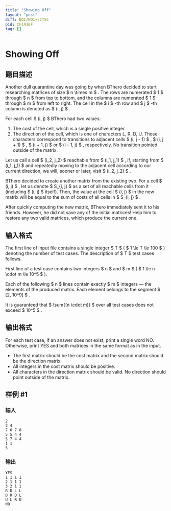 ```yaml
---
title: "Showing Off"
layout: "post"
diff: NOI/NOI+/CTSC
pid: CF1416F
tag: []
---
```


# Showing Off

## 题目描述

Another dull quarantine day was going by when BThero decided to start researching matrices of size $ n \times m $ . The rows are numerated $ 1 $ through $ n $ from top to bottom, and the columns are numerated $ 1 $ through $ m $ from left to right. The cell in the $ i $ -th row and $ j $ -th column is denoted as $ (i, j) $ .

For each cell $ (i, j) $ BThero had two values:

1. The cost of the cell, which is a single positive integer.
2. The direction of the cell, which is one of characters L, R, D, U. Those characters correspond to transitions to adjacent cells $ (i, j - 1) $ , $ (i, j + 1) $ , $ (i + 1, j) $ or $ (i - 1, j) $ , respectively. No transition pointed outside of the matrix.

Let us call a cell $ (i_2, j_2) $ reachable from $ (i_1, j_1) $ , if, starting from $ (i_1, j_1) $ and repeatedly moving to the adjacent cell according to our current direction, we will, sooner or later, visit $ (i_2, j_2) $ .

BThero decided to create another matrix from the existing two. For a cell $ (i, j) $ , let us denote $ S_{i, j} $ as a set of all reachable cells from it (including $ (i, j) $ itself). Then, the value at the cell $ (i, j) $ in the new matrix will be equal to the sum of costs of all cells in $ S_{i, j} $ .

After quickly computing the new matrix, BThero immediately sent it to his friends. However, he did not save any of the initial matrices! Help him to restore any two valid matrices, which produce the current one.

## 输入格式

The first line of input file contains a single integer $ T $ ( $ 1 \le T \le 100 $ ) denoting the number of test cases. The description of $ T $ test cases follows.

First line of a test case contains two integers $ n $ and $ m $ ( $ 1 \le n \cdot m \le 10^5 $ ).

Each of the following $ n $ lines contain exactly $ m $ integers — the elements of the produced matrix. Each element belongs to the segment $ [2, 10^9] $ .

It is guaranteed that $ \sum{(n \cdot m)} $ over all test cases does not exceed $ 10^5 $ .

## 输出格式

For each test case, if an answer does not exist, print a single word NO. Otherwise, print YES and both matrices in the same format as in the input.

- The first matrix should be the cost matrix and the second matrix should be the direction matrix.
- All integers in the cost matrix should be positive.
- All characters in the direction matrix should be valid. No direction should point outside of the matrix.

## 样例 #1

### 输入

```
2
3 4
7 6 7 8
5 5 4 4
5 7 4 4
1 1
5
```

### 输出

```
YES
1 1 1 1
2 1 1 1
3 2 1 1
R D L L
D R D L
U L R U
NO
```

